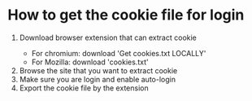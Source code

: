 # How to get the cookie file for login
<ol>
  <li>Download browser extension that can extract cookie</li>
  <ul>
    <li>For chromium: download 'Get cookies.txt LOCALLY'</li>
    <li>For Mozilla: download 'cookies.txt'</li>
  </ul>
  <li>Browse the site that you want to extract cookie</li>
  <li>Make sure you are login and enable auto-login</li>
  <li>Export the cookie file by the extension</li>
</ol>
